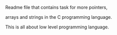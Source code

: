 Readme file that contains task for more pointers,

arrays and strings in the C programming language.

This is all about low level programming language.
